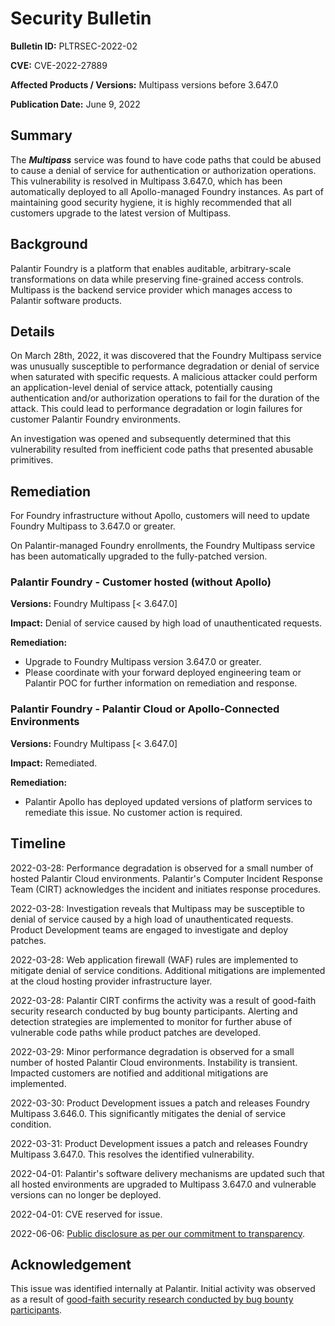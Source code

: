 # Security Bulletin

**Bulletin ID:** PLTRSEC-2022-02

**CVE:** CVE-2022-27889

**Affected Products / Versions:** Multipass versions before 3.647.0

**Publication Date:** June 9, 2022

## Summary

The ***Multipass*** service was found to have code paths that could be abused to cause a denial of service for authentication or authorization operations. This vulnerability is resolved in Multipass 3.647.0, which has been automatically deployed to all Apollo-managed Foundry instances. As part of maintaining good security hygiene, it is highly recommended that all customers upgrade to the latest version of Multipass.

## Background

Palantir Foundry is a platform that enables auditable, arbitrary-scale transformations on data while preserving fine-grained access controls. Multipass is the backend service provider which manages access to Palantir software products.

## Details

On March 28th, 2022, it was discovered that the Foundry Multipass service was unusually susceptible to performance degradation or denial of service when saturated with specific requests. A malicious attacker could perform an application-level denial of service attack, potentially causing authentication and/or authorization operations to fail for the duration of the attack. This could lead to performance degradation or login failures for customer Palantir Foundry environments.

An investigation was opened and subsequently determined that this vulnerability resulted from inefficient code paths that presented abusable primitives.

## Remediation

For Foundry infrastructure without Apollo, customers will need to update Foundry Multipass to 3.647.0 or greater.

On Palantir-managed Foundry enrollments, the Foundry Multipass service has been automatically upgraded to the fully-patched version.

### Palantir Foundry - Customer hosted (without Apollo)

**Versions:** Foundry Multipass [< 3.647.0]

**Impact:** Denial of service caused by high load of unauthenticated requests.

**Remediation:**

* Upgrade to Foundry Multipass version 3.647.0 or greater.
* Please coordinate with your forward deployed engineering team or Palantir POC for further information on remediation and response.

### Palantir Foundry - Palantir Cloud or Apollo-Connected Environments

**Versions:** Foundry Multipass [< 3.647.0]

**Impact:** Remediated.

**Remediation:**

* Palantir Apollo has deployed updated versions of platform services to remediate this issue. No customer action is required.

## Timeline

2022-03-28: Performance degradation is observed for a small number of hosted Palantir Cloud environments. Palantir's Computer Incident Response Team (CIRT) acknowledges the incident and initiates response procedures.

2022-03-28: Investigation reveals that Multipass may be susceptible to denial of service caused by a high load of unauthenticated requests. Product Development teams are engaged to investigate and deploy patches.

2022-03-28: Web application firewall (WAF) rules are implemented to mitigate denial of service conditions. Additional mitigations are implemented at the cloud hosting provider infrastructure layer.

2022-03-28: Palantir CIRT confirms the activity was a result of good-faith security research conducted by bug bounty participants. Alerting and detection strategies are implemented to monitor for further abuse of vulnerable code paths while product patches are developed.

2022-03-29: Minor performance degradation is observed for a small number of hosted Palantir Cloud environments. Instability is transient. Impacted customers are notified and additional mitigations are implemented.

2022-03-30: Product Development issues a patch and releases Foundry Multipass 3.646.0. This significantly mitigates the denial of service condition.

2022-03-31: Product Development issues a patch and releases Foundry Multipass 3.647.0. This resolves the identified vulnerability.

2022-04-01: Palantir's software delivery mechanisms are updated such that all hosted environments are upgraded to Multipass 3.647.0 and vulnerable versions can no longer be deployed.

2022-04-01: CVE reserved for issue.

2022-06-06: [Public disclosure as per our commitment to transparency](https://blog.palantir.com/broadening-our-bug-bounty-program-trust-security-and-transparency-aa3bf82f3f9a).

## Acknowledgement

This issue was identified internally at Palantir. Initial activity was observed as a result of [good-faith security research conducted by bug bounty participants](https://hackerone.com/palantir_public).
